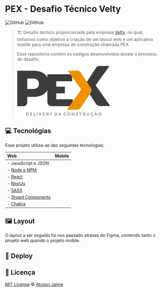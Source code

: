 # PEX - Desafio Técnico Velty

![GitHub](https://img.shields.io/badge/Atysonjaime-PEX__Velty-%23707eae)
![GitHub](https://img.shields.io/github/license/Atysonjaime/pex_velty)

> 🏗️ Desafio técnico proporcionado pela empresa [Velty](https://velty.com.br), no qual, tinhamos como objetivo a criação de um layout web e um aplicativo mobile para uma empresa de construção chamada PEX.
>
> Esse repositório contem os codigos desenvolvidos durate o processo do desafio.
>
> ![Logo Pex](/public/Frame.svg)

## 💻 Tecnológias

Esse projeto utiliza-se das seguintes tecnologias:

| Web                                                  | Mobile |
| :--------------------------------------------------- | :----- |
| - JavaScript e JSON                                  |
| - [Node e NPM](https://nodejs.org/en/)               |
| - [React](https://reactjs.org)                       |
| - [NextJs](https://nextjs.org)                       |
| - [SASS](https://sass-lang.com)                      |
| - [Styled Components](https://styled-components.com) |
| - [Chakra](https://chakra-ui.com)                    |

## 🖼️ Layout

O layout a ser seguido foi nos passado atraves do Figma, contendo tanto o projeto web quando o projeto mobile.

## 🚀 Deploy

## 📝 Licença

[MIT License](https://github.com/AtysonJaime/pex_velty/blob/main/LICENSE) © [Atyson Jaime](https://atysonjaime.github.io)
